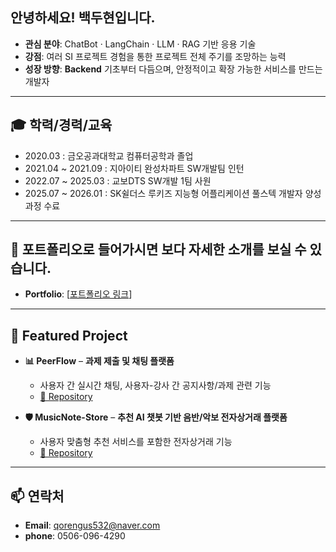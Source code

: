 안녕하세요! 백두현입니다.
---

- **관심 분야**: ChatBot · LangChain · LLM · RAG 기반 응용 기술
- **강점**: 여러 SI 프로젝트 경험을 통한 프로젝트 전체 주기를 조망하는 능력
- **성장 방향**: **Backend** 기초부터 다듬으며, 안정적이고 확장 가능한 서비스를 만드는 개발자


---

## 🎓 학력/경력/교육

- 2020.03 : 금오공과대학교 컴퓨터공학과 졸업
- 2021.04 ~ 2021.09 : 지아이티 완성차파트 SW개발팀 인턴 
- 2022.07 ~ 2025.03 : 교보DTS SW개발 1팀 사원
- 2025.07 ~ 2026.01 : SK쉴더스 루키즈 지능형 어플리케이션 풀스텍 개발자 양성과정 수료

---

## 🔗 포트폴리오로 들어가시면 보다 자세한 소개를 보실 수 있습니다.
- **Portfolio**: [[포트폴리오 링크](https://www.backduu-portfolio.com)]

---

## 📂 Featured Project
- **📊 PeerFlow** – **과제 제출 및 채팅 플랫폼**  
  - 사용자 간 실시간 채팅, 사용자-강사 간 공지사항/과제 관련 기능  
  - [🔗 Repository](https://github.com/Rookies-2/SKRookies-Backend)

- **🛡️ MusicNote-Store** – **추천 AI 챗봇 기반 음반/악보 전자상거래 플랫폼**  
  - 사용자 맞춤형 추천 서비스를 포함한 전자상거래 기능
  - [🔗 Repository](https://github.com/backduu/MusicNote-Store)

---

## 📫 연락처
- **Email**: qorengus532@naver.com 
- **phone**: 0506-096-4290

